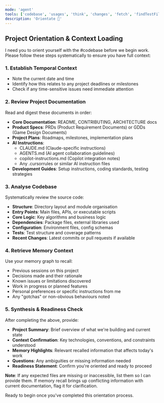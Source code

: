 ```yaml
---
mode: 'agent'
tools: ['codebase', 'usages', 'think', 'changes', 'fetch', 'findTestFiles', 'searchResults', 'githubRepo', 'search', 'runCommands', 'firecrawl-mcp', 'memory', 'sequentialthinking', 'time']
description: 'Orientate 🧭'
---
```

## Project Orientation & Context Loading

I need you to orient yourself with the #codebase before we begin work. Please follow these steps systematically to ensure you have full context:

### 1. **Establish Temporal Context**
- Note the current date and time
- Identify how this relates to any project deadlines or milestones
- Check if any time-sensitive issues need immediate attention

### 2. **Review Project Documentation**
Read and digest these documents in order:
- **Core Documentation**: README, CONTRIBUTING, ARCHITECTURE docs
- **Product Specs**: PRDs (Product Requirement Documents) or GDDs (Game Design Documents)
- **Project Plans**: Roadmaps, milestones, implementation plans
- **AI Instructions**:
  - CLAUDE.md (Claude-specific instructions)
  - AGENTS.md (AI agent collaboration guidelines)
  - copilot-instructions.md (Copilot integration notes)
  - Any .cursorrules or similar AI instruction files
- **Development Guides**: Setup instructions, coding standards, testing strategies

### 3. **Analyse Codebase**
Systematically review the source code:
- **Structure**: Directory layout and module organisation
- **Entry Points**: Main files, APIs, or executable scripts
- **Core Logic**: Key algorithms and business logic
- **Dependencies**: Package files, external libraries used
- **Configuration**: Environment files, config schemas
- **Tests**: Test structure and coverage patterns
- **Recent Changes**: Latest commits or pull requests if available

### 4. **Retrieve Memory Context**
Use your memory graph to recall:
- Previous sessions on this project
- Decisions made and their rationale
- Known issues or limitations discovered
- Work in progress or planned features
- Personal preferences or specific instructions from me
- Any "gotchas" or non-obvious behaviours noted

### 5. **Synthesis & Readiness Check**
After completing the above, provide:
- **Project Summary**: Brief overview of what we're building and current state
- **Context Confirmation**: Key technologies, conventions, and constraints understood
- **Memory Highlights**: Relevant recalled information that affects today's work
- **Questions**: Any ambiguities or missing information needed
- **Readiness Statement**: Confirm you're oriented and ready to proceed

**Note**: If any expected files are missing or inaccessible, list them so I can provide them. If memory recall brings up conflicting information with current documentation, flag it for clarification.

Ready to begin once you've completed this orientation process.
